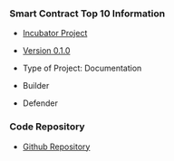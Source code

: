 ### Smart Contract Top 10 Information
* [Incubator Project](https://owasp.org/projects/)
* [Version 0.1.0](2023/en/src)


* Type of Project: Documentation
* Builder
* Defender

### Code Repository
* [Github Repository](https://github.com/OWASP/www-project-smart-contract-top-10)
